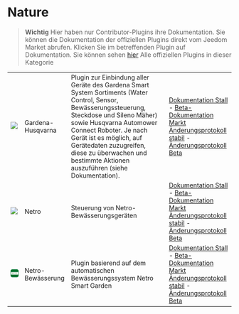 
# Nature


>**Wichtig**
>Hier haben nur Contributor-Plugins ihre Dokumentation. Sie können die Dokumentation der offiziellen Plugins direkt vom Jeedom Market abrufen. Klicken Sie im betreffenden Plugin auf Dokumentation.
>Sie können sehen [hier](https://market.jeedom.com/index.php?v=d&p=market&type=plugin&categorie=nature) Alle offiziellen Plugins in dieser Kategorie


| | | | |
|--- | --- | --- | ---|
|<img src="gardena/gardena_icon.png" class="pluginLogo" width="100" />|Gardena-Husqvarna|Plugin zur Einbindung aller Geräte des Gardena Smart System Sortiments (Water Control, Sensor, Bewässerungssteuerung, Steckdose und Sileno Mäher) sowie Husqvarna Automower Connect Roboter. Je nach Gerät ist es möglich, auf Gerätedaten zuzugreifen, diese zu überwachen und bestimmte Aktionen auszuführen (siehe Dokumentation).|[Dokumentation Stall](https://mips2648.github.io/jeedom-plugins-docs/gardena/de_DE/) - [Beta-Dokumentation](https://mips2648.github.io/jeedom-plugins-docs/gardena/de_DE/)<br/>[Markt](https://market.jeedom.com/index.php?v=d&p=market_display&id=4031)<br/>[Änderungsprotokoll stabil](https://mips2648.github.io/jeedom-plugins-docs/gardena/de_DE/changelog) - [Änderungsprotokoll Beta](https://mips2648.github.io/jeedom-plugins-docs/gardena/de_DE/changelog)|
|<img src="netro/netro_icon.png" class="pluginLogo" width="100" />|Netro|Steuerung von Netro-Bewässerungsgeräten|[Dokumentation Stall](https://shinzah.github.io/jeedom-doc/netro) - [Beta-Dokumentation](https://shinzah.github.io/jeedom-doc/netro)<br/>[Markt](https://market.jeedom.com/index.php?v=d&p=market_display&id=4313)<br/>[Änderungsprotokoll stabil](https://shinzah.github.io/jeedom-doc/netro/beta/changelog) - [Änderungsprotokoll Beta](https://shinzah.github.io/jeedom-doc/netro/beta/changelog)|
|<img src="netroarrosage/netroarrosage_icon.png" class="pluginLogo" width="100" />|Netro-Bewässerung|Plugin basierend auf dem automatischen Bewässerungssystem Netro Smart Garden|[Dokumentation Stall](https://kcofoni.github.io/jeedom-docs/plugin-netroarrosage/docs/de_DE/) - [Beta-Dokumentation](https://kcofoni.github.io/jeedom-docs/plugin-netroarrosage/docs/de_DE/beta/)<br/>[Markt](https://market.jeedom.com/index.php?v=d&p=market_display&id=4354)<br/>[Änderungsprotokoll stabil](https://kcofoni.github.io/jeedom-docs/plugin-netroarrosage/docs/de_DE/changelog) - [Änderungsprotokoll Beta](https://kcofoni.github.io/jeedom-docs/plugin-netroarrosage/docs/de_DE/beta/changelog)|
